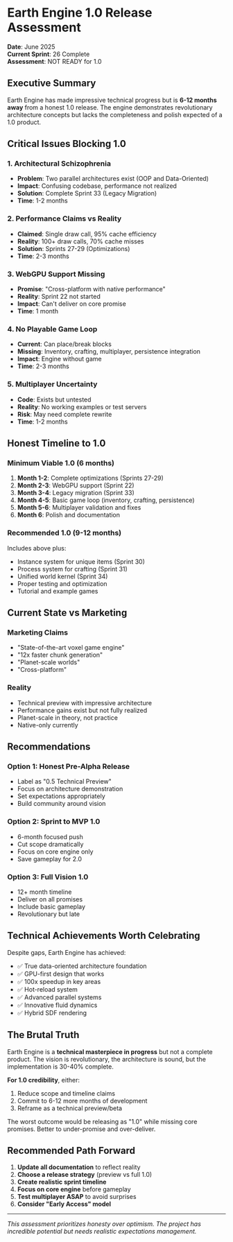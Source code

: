 # Earth Engine 1.0 Release Assessment

**Date**: June 2025  
**Current Sprint**: 26 Complete  
**Assessment**: NOT READY for 1.0

## Executive Summary

Earth Engine has made impressive technical progress but is **6-12 months away** from a honest 1.0 release. The engine demonstrates revolutionary architecture concepts but lacks the completeness and polish expected of a 1.0 product.

## Critical Issues Blocking 1.0

### 1. Architectural Schizophrenia
- **Problem**: Two parallel architectures exist (OOP and Data-Oriented)
- **Impact**: Confusing codebase, performance not realized
- **Solution**: Complete Sprint 33 (Legacy Migration)
- **Time**: 1-2 months

### 2. Performance Claims vs Reality
- **Claimed**: Single draw call, 95% cache efficiency
- **Reality**: 100+ draw calls, 70% cache misses
- **Solution**: Sprints 27-29 (Optimizations)
- **Time**: 2-3 months

### 3. WebGPU Support Missing
- **Promise**: "Cross-platform with native performance"
- **Reality**: Sprint 22 not started
- **Impact**: Can't deliver on core promise
- **Time**: 1 month

### 4. No Playable Game Loop
- **Current**: Can place/break blocks
- **Missing**: Inventory, crafting, multiplayer, persistence integration
- **Impact**: Engine without game
- **Time**: 2-3 months

### 5. Multiplayer Uncertainty
- **Code**: Exists but untested
- **Reality**: No working examples or test servers
- **Risk**: May need complete rewrite
- **Time**: 1-2 months

## Honest Timeline to 1.0

### Minimum Viable 1.0 (6 months)
1. **Month 1-2**: Complete optimizations (Sprints 27-29)
2. **Month 2-3**: WebGPU support (Sprint 22)
3. **Month 3-4**: Legacy migration (Sprint 33)
4. **Month 4-5**: Basic game loop (inventory, crafting, persistence)
5. **Month 5-6**: Multiplayer validation and fixes
6. **Month 6**: Polish and documentation

### Recommended 1.0 (9-12 months)
Includes above plus:
- Instance system for unique items (Sprint 30)
- Process system for crafting (Sprint 31)
- Unified world kernel (Sprint 34)
- Proper testing and optimization
- Tutorial and example games

## Current State vs Marketing

### Marketing Claims
- "State-of-the-art voxel game engine"
- "12x faster chunk generation"
- "Planet-scale worlds"
- "Cross-platform"

### Reality
- Technical preview with impressive architecture
- Performance gains exist but not fully realized
- Planet-scale in theory, not practice
- Native-only currently

## Recommendations

### Option 1: Honest Pre-Alpha Release
- Label as "0.5 Technical Preview"
- Focus on architecture demonstration
- Set expectations appropriately
- Build community around vision

### Option 2: Sprint to MVP 1.0
- 6-month focused push
- Cut scope dramatically
- Focus on core engine only
- Save gameplay for 2.0

### Option 3: Full Vision 1.0
- 12+ month timeline
- Deliver on all promises
- Include basic gameplay
- Revolutionary but late

## Technical Achievements Worth Celebrating

Despite gaps, Earth Engine has achieved:
- ✅ True data-oriented architecture foundation
- ✅ GPU-first design that works
- ✅ 100x speedup in key areas
- ✅ Hot-reload system
- ✅ Advanced parallel systems
- ✅ Innovative fluid dynamics
- ✅ Hybrid SDF rendering

## The Brutal Truth

Earth Engine is a **technical masterpiece in progress** but not a complete product. The vision is revolutionary, the architecture is sound, but the implementation is 30-40% complete.

**For 1.0 credibility**, either:
1. Reduce scope and timeline claims
2. Commit to 6-12 more months of development
3. Reframe as a technical preview/beta

The worst outcome would be releasing as "1.0" while missing core promises. Better to under-promise and over-deliver.

## Recommended Path Forward

1. **Update all documentation** to reflect reality
2. **Choose a release strategy** (preview vs full 1.0)
3. **Create realistic sprint timeline**
4. **Focus on core engine** before gameplay
5. **Test multiplayer ASAP** to avoid surprises
6. **Consider "Early Access" model**

---

*This assessment prioritizes honesty over optimism. The project has incredible potential but needs realistic expectations management.*